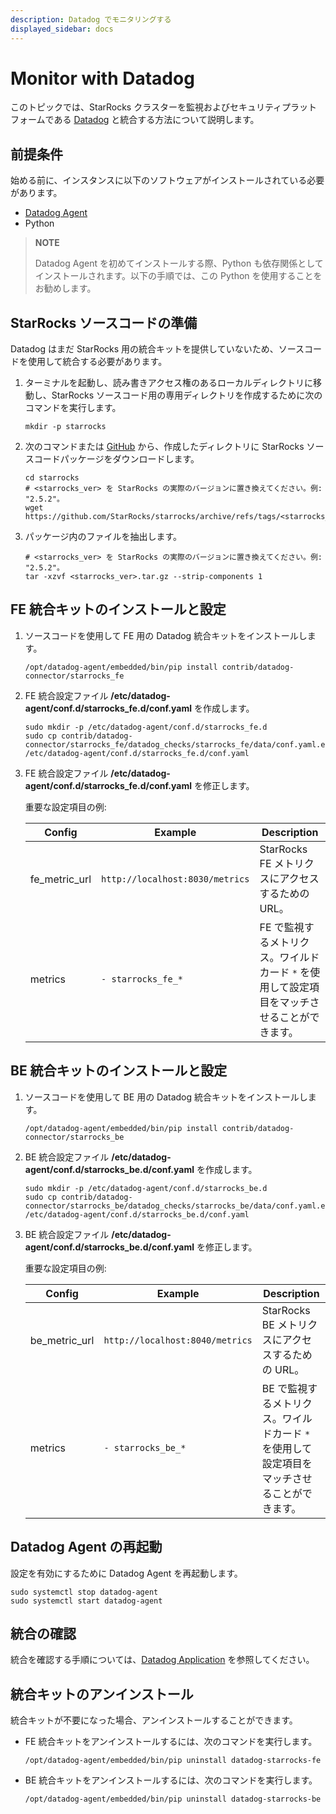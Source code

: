 ```yaml
---
description: Datadog でモニタリングする
displayed_sidebar: docs
---
```


# Monitor with Datadog

このトピックでは、StarRocks クラスターを監視およびセキュリティプラットフォームである [Datadog](https://www.datadoghq.com/) と統合する方法について説明します。

## 前提条件

始める前に、インスタンスに以下のソフトウェアがインストールされている必要があります。

- [Datadog Agent](https://docs.datadoghq.com/getting_started/agent/)
- Python

> **NOTE**
>
> Datadog Agent を初めてインストールする際、Python も依存関係としてインストールされます。以下の手順では、この Python を使用することをお勧めします。

## StarRocks ソースコードの準備

Datadog はまだ StarRocks 用の統合キットを提供していないため、ソースコードを使用して統合する必要があります。

1. ターミナルを起動し、読み書きアクセス権のあるローカルディレクトリに移動し、StarRocks ソースコード用の専用ディレクトリを作成するために次のコマンドを実行します。

    ```shell
    mkdir -p starrocks
    ```

2. 次のコマンドまたは [GitHub](https://github.com/StarRocks/starrocks/tags) から、作成したディレクトリに StarRocks ソースコードパッケージをダウンロードします。

    ```shell
    cd starrocks
    # <starrocks_ver> を StarRocks の実際のバージョンに置き換えてください。例: "2.5.2"。
    wget https://github.com/StarRocks/starrocks/archive/refs/tags/<starrocks_ver>.tar.gz
    ```

3. パッケージ内のファイルを抽出します。

    ```shell
    # <starrocks_ver> を StarRocks の実際のバージョンに置き換えてください。例: "2.5.2"。
    tar -xzvf <starrocks_ver>.tar.gz --strip-components 1
    ```

## FE 統合キットのインストールと設定

1. ソースコードを使用して FE 用の Datadog 統合キットをインストールします。

    ```shell
    /opt/datadog-agent/embedded/bin/pip install contrib/datadog-connector/starrocks_fe
    ```

2. FE 統合設定ファイル **/etc/datadog-agent/conf.d/starrocks_fe.d/conf.yaml** を作成します。

    ```shell
    sudo mkdir -p /etc/datadog-agent/conf.d/starrocks_fe.d
    sudo cp contrib/datadog-connector/starrocks_fe/datadog_checks/starrocks_fe/data/conf.yaml.example /etc/datadog-agent/conf.d/starrocks_fe.d/conf.yaml
    ```

3. FE 統合設定ファイル **/etc/datadog-agent/conf.d/starrocks_fe.d/conf.yaml** を修正します。

    重要な設定項目の例:

    | **Config** | **Example** | **Description** |
    | -------------------------------------- | ------------ | ------------------------------------------------------------ |
    | fe_metric_url | `http://localhost:8030/metrics` | StarRocks FE メトリクスにアクセスするための URL。 |
    | metrics | `- starrocks_fe_*` | FE で監視するメトリクス。ワイルドカード `*` を使用して設定項目をマッチさせることができます。 |

## BE 統合キットのインストールと設定

1. ソースコードを使用して BE 用の Datadog 統合キットをインストールします。

    ```shell
    /opt/datadog-agent/embedded/bin/pip install contrib/datadog-connector/starrocks_be
    ```

2. BE 統合設定ファイル **/etc/datadog-agent/conf.d/starrocks_be.d/conf.yaml** を作成します。

    ```shell
    sudo mkdir -p /etc/datadog-agent/conf.d/starrocks_be.d
    sudo cp contrib/datadog-connector/starrocks_be/datadog_checks/starrocks_be/data/conf.yaml.example /etc/datadog-agent/conf.d/starrocks_be.d/conf.yaml
    ```

3. BE 統合設定ファイル **/etc/datadog-agent/conf.d/starrocks_be.d/conf.yaml** を修正します。

    重要な設定項目の例:

    | **Config** | **Example** | **Description** |
    | -------------------------------------- | ------------ | ------------------------------------------------------------ |
    | be_metric_url | `http://localhost:8040/metrics` | StarRocks BE メトリクスにアクセスするための URL。 |
    | metrics | `- starrocks_be_*` | BE で監視するメトリクス。ワイルドカード `*` を使用して設定項目をマッチさせることができます。 |

## Datadog Agent の再起動

設定を有効にするために Datadog Agent を再起動します。

```shell
sudo systemctl stop datadog-agent
sudo systemctl start datadog-agent
```

## 統合の確認

統合を確認する手順については、[Datadog Application](https://docs.datadoghq.com/getting_started/application/) を参照してください。

## 統合キットのアンインストール

統合キットが不要になった場合、アンインストールすることができます。

- FE 統合キットをアンインストールするには、次のコマンドを実行します。

  ```shell
  /opt/datadog-agent/embedded/bin/pip uninstall datadog-starrocks-fe
  ```

- BE 統合キットをアンインストールするには、次のコマンドを実行します。

  ```shell
  /opt/datadog-agent/embedded/bin/pip uninstall datadog-starrocks-be
  ```